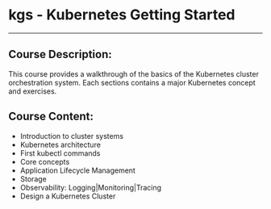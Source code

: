# kgs - Kubernetes Getting Started

---

## Course Description:
This course provides a walkthrough of the basics of the Kubernetes cluster orchestration system. Each sections contains a major Kubernetes concept and exercises. 

## Course Content:
 - Introduction to cluster systems
 - Kubernetes architecture
 - First kubectl commands
 - Core concepts
 - Application Lifecycle Management
 - Storage
 - Observability: Logging|Monitoring|Tracing
 - Design a Kubernetes Cluster
 
 